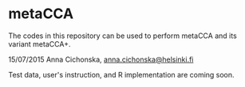 # metaCCA
The codes in this repository can be used to perform metaCCA
and its variant metaCCA+.



15/07/2015 Anna Cichonska, anna.cichonska@helsinki.fi

Test data, user's instruction, and R implementation are coming soon.
